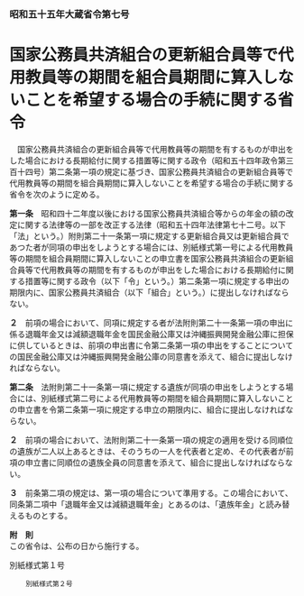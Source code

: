 ### 昭和五十五年大蔵省令第七号  
# 国家公務員共済組合の更新組合員等で代用教員等の期間を組合員期間に算入しないことを希望する場合の手続に関する省令  
　国家公務員共済組合の更新組合員等で代用教員等の期間を有するものが申出をした場合における長期給付に関する措置等に関する政令（昭和五十四年政令第三百十四号）第二条第一項の規定に基づき、国家公務員共済組合の更新組合員等で代用教員等の期間を組合員期間に算入しないことを希望する場合の手続に関する省令を次のように定める。  
  
**第一条**　昭和四十二年度以後における国家公務員共済組合等からの年金の額の改定に関する法律等の一部を改正する法律（昭和五十四年法律第七十二号。以下「法」という。）附則第二十一条第一項に規定する更新組合員又は更新組合員であつた者が同項の申出をしようとする場合には、別紙様式第一号による代用教員等の期間を組合員期間に算入しないことの申立書を国家公務員共済組合の更新組合員等で代用教員等の期間を有するものが申出をした場合における長期給付に関する措置等に関する政令（以下「令」という。）第二条第一項に規定する申出の期限内に、国家公務員共済組合（以下「組合」という。）に提出しなければならない。  
  
**２**　前項の場合において、同項に規定する者が法附則第二十一条第一項の申出に係る退職年金又は減額退職年金を国民金融公庫又は沖縄振興開発金融公庫に担保に供しているときは、前項の申出書に令第二条第一項の申出をすることについての国民金融公庫又は沖縄振興開発金融公庫の同意書を添えて、組合に提出しなければならない。  
  
**第二条**　法附則第二十一条第一項に規定する遺族が同項の申出をしようとする場合には、別紙様式第二号による代用教員等の期間を組合員期間に算入しないことの申立書を令第二条第一項に規定する申立の期限内に、組合に提出しなければならない。  
  
**２**　前項の場合において、法附則第二十一条第一項の規定の適用を受ける同順位の遺族が二人以上あるときは、そのうちの一人を代表者と定め、その代表者が前項の申立書に同順位の遺族全員の同意書を添えて、組合に提出しなければならない。  
  
**３**　前条第二項の規定は、第一項の場合について準用する。この場合において、同条第二項中「退職年金又は減額退職年金」とあるのは、「遺族年金」と読み替えるものとする。  
  
**附　則**  
この省令は、公布の日から施行する。  
  
別紙様式第１号
          
        別紙様式第２号
          
        
